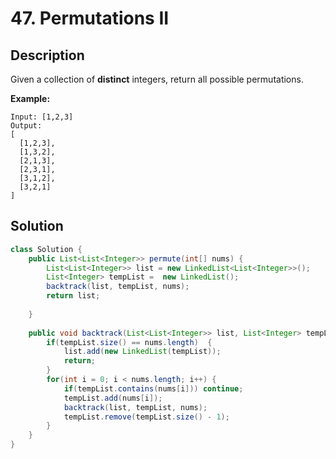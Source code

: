 # 47. Permutations II

## Description
Given a collection of **distinct** integers, return all possible permutations.

**Example:**

```
Input: [1,2,3]
Output:
[
  [1,2,3],
  [1,3,2],
  [2,1,3],
  [2,3,1],
  [3,1,2],
  [3,2,1]
]
```

## Solution

```java
class Solution {
    public List<List<Integer>> permute(int[] nums) {
        List<List<Integer>> list = new LinkedList<List<Integer>>();
        List<Integer> tempList =  new LinkedList();
        backtrack(list, tempList, nums);
        return list;
        
    }
    
    public void backtrack(List<List<Integer>> list, List<Integer> tempList, int[] nums) {
        if(tempList.size() == nums.length)  {
            list.add(new LinkedList(tempList));
            return;
        }
        for(int i = 0; i < nums.length; i++) {
            if(tempList.contains(nums[i])) continue;
            tempList.add(nums[i]);
            backtrack(list, tempList, nums);
            tempList.remove(tempList.size() - 1);
        }
    }
}
```

